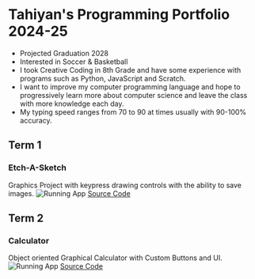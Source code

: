 # Tahiyan's Programming Portfolio 2024-25
* Projected Graduation 2028 
* Interested in Soccer & Basketball
* I took Creative Coding in 8th Grade and have some experience with programs such as Python, JavaScript and Scratch.
* I want to improve my computer programming language and hope to progressively learn more about computer science and leave the class with more knowledge each day.
* My typing speed ranges from 70 to 90 at times usually with 90-100% accuracy. 

## Term 1
### Etch-A-Sketch
Graphics Project with keypress drawing controls with the ability to save images.
![Running App]()
[Source Code]()

## Term 2
### Calculator 
Object oriented Graphical Calculator with Custom Buttons and UI.
![Running App](https://github.com/user-attachments/assets/529fd384-c545-4ffc-8829-403be1e2de33)
[Source Code]()
